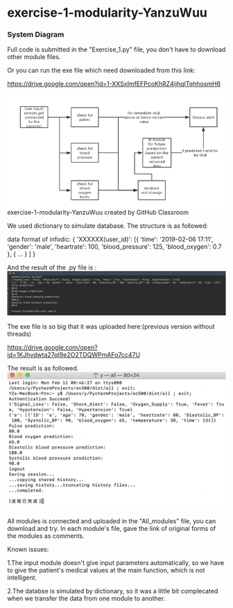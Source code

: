 # exercise-1-modularity-YanzuWuu

### System Diagram

Full code is submitted in the "Exercise_1.py" file, you don't have to download other module files.

Or you can run the exe file which need downloaded from this link:

https://drive.google.com/open?id=1-XXSxImfEFPcoKhRZ4ijhqlTqhhosmH6

<img align = center src = "https://github.com/leonshen95/EC500/blob/master/EC500%20diagram%201.jpg?raw=true">
exercise-1-modularity-YanzuWuu created by GitHub Classroom

We used dictionary to simulate database.
The structure is as followed:

data format of infodic:
{
    'XXXXXX(user_id)': [{
        'time': '2019-02-06 17:11',
        'gender': 'male',
        'heartrate': 100,
        'blood_pressure': 125,
        'blood_oxygen': 0.7
        },
        {
            ...
        }
    ]
}

And the result of the .py file is :
![pyresult](pyresult.png)

The exe file is so big that it was uploaded here:(previous version without threads)

https://drive.google.com/open?id=1KJhvdwta27qI9e2O2TDQWPmAFo7cc47U


The result is as followed.
![exeresult](exeresult.png)

All modules is connected and uploaded in the "All_modules" file, you can download and try.
In each module's file, gave the link of original forms of the modules as comments.

Known issues:

1.The input module doesn't give input parameters automatically, so we have to give the patient's medical values at the main function, which is not intelligent.

2.The databse is simulated by dictionary, so it was a little bit complecated when we transfer the data from one module to another.
